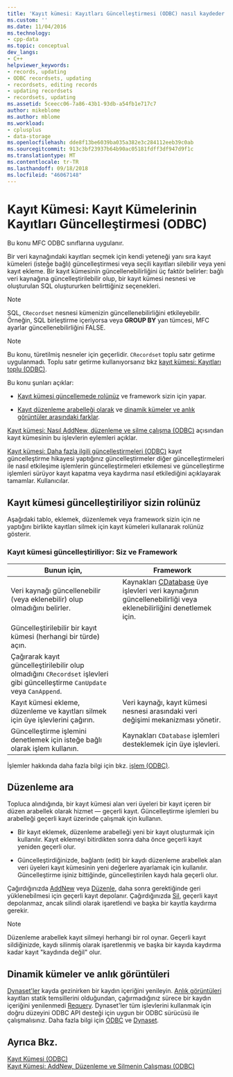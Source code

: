 ```yaml
---
title: 'Kayıt kümesi: Kayıtları Güncelleştirmesi (ODBC) nasıl kaydeder. | Microsoft Docs'
ms.custom: ''
ms.date: 11/04/2016
ms.technology:
- cpp-data
ms.topic: conceptual
dev_langs:
- C++
helpviewer_keywords:
- records, updating
- ODBC recordsets, updating
- recordsets, editing records
- updating recordsets
- recordsets, updating
ms.assetid: 5ceecc06-7a86-43b1-93db-a54fb1e717c7
author: mikeblome
ms.author: mblome
ms.workload:
- cplusplus
- data-storage
ms.openlocfilehash: dde8f13be6039ba035a382e3c284112eeb39c0ab
ms.sourcegitcommit: 913c3bf23937b64b90ac05181fdff3df947d9f1c
ms.translationtype: MT
ms.contentlocale: tr-TR
ms.lasthandoff: 09/18/2018
ms.locfileid: "46067148"
---
```

# <a name="recordset-how-recordsets-update-records-odbc"></a>Kayıt Kümesi: Kayıt Kümelerinin Kayıtları Güncelleştirmesi (ODBC)

Bu konu MFC ODBC sınıflarına uygulanır.  
  
Bir veri kaynağındaki kayıtları seçmek için kendi yeteneği yanı sıra kayıt kümeleri (isteğe bağlı) güncelleştirmesi veya seçili kayıtları silebilir veya yeni kayıt ekleme. Bir kayıt kümesinin güncellenebilirliğini üç faktör belirler: bağlı veri kaynağına güncelleştirilebilir olup, bir kayıt kümesi nesnesi ve oluşturulan SQL oluştururken belirttiğiniz seçenekleri.  
  
> [!NOTE]
>  SQL, `CRecordset` nesnesi kümenizin güncellenebilirliğini etkileyebilir. Örneğin, SQL birleştirme içeriyorsa veya **GROUP BY** yan tümcesi, MFC ayarlar güncellenebilirliğini FALSE.  
  
> [!NOTE]
>  Bu konu, türetilmiş nesneler için geçerlidir. `CRecordset` toplu satır getirme uygulanmadı. Toplu satır getirme kullanıyorsanız bkz [kayıt kümesi: Kayıtları toplu (ODBC)](../../data/odbc/recordset-fetching-records-in-bulk-odbc.md).  
  
Bu konu şunları açıklar:  
  
- [Kayıt kümesi güncellemede rolünüz](#_core_your_role_in_recordset_updating) ve framework sizin için yapar.  
  
- [Kayıt düzenleme arabelleği olarak](#_core_the_edit_buffer) ve [dinamik kümeler ve anlık görüntüler arasındaki farklar](#_core_dynasets_and_snapshots).  
  
[Kayıt kümesi: Nasıl AddNew, düzenleme ve silme çalışma (ODBC)](../../data/odbc/recordset-how-addnew-edit-and-delete-work-odbc.md) açısından kayıt kümesinin bu işlevlerin eylemleri açıklar.  
  
[Kayıt kümesi: Daha fazla ilgili güncelleştirmeleri (ODBC)](../../data/odbc/recordset-more-about-updates-odbc.md) kayıt güncelleştirme hikayesi yaptığınız güncelleştirmeler diğer güncelleştirmeleri ile nasıl etkileşime işlemlerin güncelleştirmeleri etkilemesi ve güncelleştirme işlemleri sürüyor kayıt kapatma veya kaydırma nasıl etkilediğini açıklayarak tamamlar. Kullanıcılar.  
  
##  <a name="_core_your_role_in_recordset_updating"></a> Kayıt kümesi güncelleştiriliyor sizin rolünüz  

Aşağıdaki tablo, eklemek, düzenlemek veya framework sizin için ne yaptığını birlikte kayıtları silmek için kayıt kümeleri kullanarak rolünüz gösterir.  
  
### <a name="recordset-updating-you-and-the-framework"></a>Kayıt kümesi güncelleştiriliyor: Siz ve Framework  
  
|Bunun için,|Framework|  
|---------|-------------------|  
|Veri kaynağı güncellenebilir (veya eklenebilir) olup olmadığını belirler.|Kaynakları [CDatabase](../../mfc/reference/cdatabase-class.md) üye işlevleri veri kaynağının güncellenebilirliği veya eklenebilirliğini denetlemek için.|  
|Güncelleştirilebilir bir kayıt kümesi (herhangi bir türde) açın.||  
|Çağırarak kayıt güncelleştirilebilir olup olmadığını `CRecordset` işlevleri gibi güncelleştirme `CanUpdate` veya `CanAppend`.||  
|Kayıt kümesi ekleme, düzenleme ve kayıtları silmek için üye işlevlerini çağırın.|Veri kaynağı, kayıt kümesi nesnesi arasındaki veri değişimi mekanizması yönetir.|  
|Güncelleştirme işlemini denetlemek için isteğe bağlı olarak işlem kullanın.|Kaynakları `CDatabase` işlemleri desteklemek için üye işlevleri.|  
  
İşlemler hakkında daha fazla bilgi için bkz. [işlem (ODBC)](../../data/odbc/transaction-odbc.md).  
  
##  <a name="_core_the_edit_buffer"></a> Düzenleme ara  

Topluca alındığında, bir kayıt kümesi alan veri üyeleri bir kayıt içeren bir düzen arabellek olarak hizmet — geçerli kayıt. Güncelleştirme işlemleri bu arabelleği geçerli kayıt üzerinde çalışmak için kullanın.  
  
- Bir kayıt eklemek, düzenleme arabelleği yeni bir kayıt oluşturmak için kullanılır. Kayıt eklemeyi bitirdikten sonra daha önce geçerli kayıt yeniden geçerli olur.  
  
- Güncelleştirdiğinizde, bağlantı (edit) bir kaydı düzenleme arabellek alan veri üyeleri kayıt kümesinin yeni değerlere ayarlamak için kullanılır. Güncelleştirme işiniz bittiğinde, güncelleştirilen kaydı hala geçerli olur.  
  
Çağırdığınızda [AddNew](../../mfc/reference/crecordset-class.md#addnew) veya [Düzenle](../../mfc/reference/crecordset-class.md#edit), daha sonra gerektiğinde geri yüklenebilmesi için geçerli kayıt depolanır. Çağırdığınızda [Sil](../../mfc/reference/crecordset-class.md#delete), geçerli kayıt depolanmaz, ancak silindi olarak işaretlendi ve başka bir kayıtla kaydırma gerekir.  
  
> [!NOTE]
>  Düzenleme arabellek kayıt silmeyi herhangi bir rol oynar. Geçerli kayıt sildiğinizde, kaydı silinmiş olarak işaretlenmiş ve başka bir kayıda kaydırma kadar kayıt "kaydında değil" olur.  
  
##  <a name="_core_dynasets_and_snapshots"></a> Dinamik kümeler ve anlık görüntüleri  

[Dynaset'ler](../../data/odbc/dynaset.md) kayda gezinirken bir kaydın içeriğini yenileyin. [Anlık görüntüleri](../../data/odbc/snapshot.md) kayıtları statik temsillerini olduğundan, çağırmadığınız sürece bir kaydın içeriğini yenilenmedi [Requery](../../mfc/reference/crecordset-class.md#requery). Dynaset'ler tüm işlevlerini kullanmak için doğru düzeyini ODBC API desteği için uygun bir ODBC sürücüsü ile çalışmalısınız. Daha fazla bilgi için [ODBC](../../data/odbc/odbc-basics.md) ve [Dynaset](../../data/odbc/dynaset.md).  
  
## <a name="see-also"></a>Ayrıca Bkz.  

[Kayıt Kümesi (ODBC)](../../data/odbc/recordset-odbc.md)<br/>
[Kayıt Kümesi: AddNew, Düzenleme ve Silmenin Çalışması (ODBC)](../../data/odbc/recordset-how-addnew-edit-and-delete-work-odbc.md)